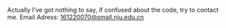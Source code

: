 Actually I've got nothing to say,
if confused about the code,
try to contact me.
Email Adress: 161220070@smail.nju.edu.cn
